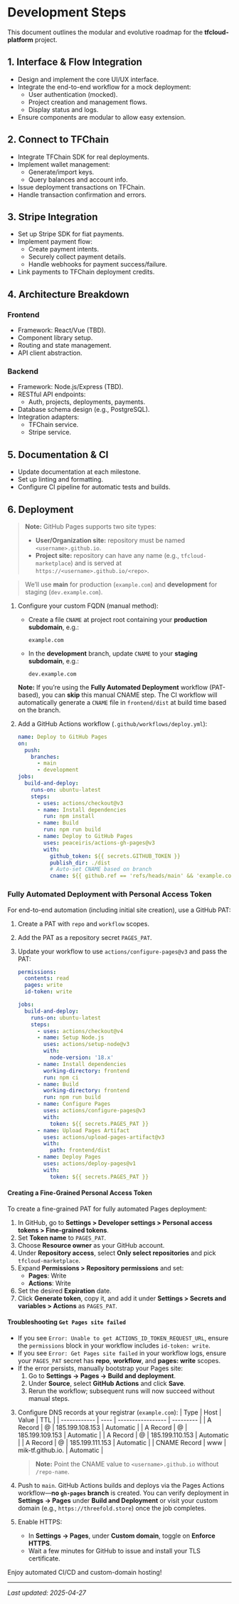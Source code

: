 # Development Steps

This document outlines the modular and evolutive roadmap for the **tfcloud-platform** project.

## 1. Interface & Flow Integration

- Design and implement the core UI/UX interface.
- Integrate the end-to-end workflow for a mock deployment:
  - User authentication (mocked).
  - Project creation and management flows.
  - Display status and logs.
- Ensure components are modular to allow easy extension.

## 2. Connect to TFChain

- Integrate TFChain SDK for real deployments.
- Implement wallet management:
  - Generate/import keys.
  - Query balances and account info.
- Issue deployment transactions on TFChain.
- Handle transaction confirmation and errors.

## 3. Stripe Integration

- Set up Stripe SDK for fiat payments.
- Implement payment flow:
  - Create payment intents.
  - Securely collect payment details.
  - Handle webhooks for payment success/failure.
- Link payments to TFChain deployment credits.

## 4. Architecture Breakdown

### Frontend

- Framework: React/Vue (TBD).
- Component library setup.
- Routing and state management.
- API client abstraction.

### Backend

- Framework: Node.js/Express (TBD).
- RESTful API endpoints:
  - Auth, projects, deployments, payments.
- Database schema design (e.g., PostgreSQL).
- Integration adapters:
  - TFChain service.
  - Stripe service.

## 5. Documentation & CI

- Update documentation at each milestone.
- Set up linting and formatting.
- Configure CI pipeline for automatic tests and builds.

## 6. Deployment

> **Note:** GitHub Pages supports two site types:
> - **User/Organization site:** repository must be named `<username>.github.io`.
> - **Project site:** repository can have any name (e.g., `tfcloud-marketplace`) and is served at `https://<username>.github.io/<repo>`.

> We’ll use **main** for production (`example.com`) and **development** for staging (`dev.example.com`).

1. Configure your custom FQDN (manual method):
   - Create a file `CNAME` at project root containing your **production subdomain**, e.g.:
     ```
     example.com
     ```
   - In the **development** branch, update `CNAME` to your **staging subdomain**, e.g.:
     ```
     dev.example.com
     ```
   **Note:** If you’re using the **Fully Automated Deployment** workflow (PAT-based), you can **skip** this manual CNAME step. The CI workflow will automatically generate a `CNAME` file in `frontend/dist` at build time based on the branch.

2. Add a GitHub Actions workflow (`.github/workflows/deploy.yml`):
   ```yaml
   name: Deploy to GitHub Pages
   on:
     push:
       branches:
         - main
         - development
   jobs:
     build-and-deploy:
       runs-on: ubuntu-latest
       steps:
         - uses: actions/checkout@v3
         - name: Install dependencies
           run: npm install
         - name: Build
           run: npm run build
         - name: Deploy to GitHub Pages
           uses: peaceiris/actions-gh-pages@v3
           with:
             github_token: ${{ secrets.GITHUB_TOKEN }}
             publish_dir: ./dist
             # Auto-set CNAME based on branch
             cname: ${{ github.ref == 'refs/heads/main' && 'example.com' || 'dev.example.com' }}
   ```

### Fully Automated Deployment with Personal Access Token

For end-to-end automation (including initial site creation), use a GitHub PAT:

1. Create a PAT with `repo` and `workflow` scopes.
2. Add the PAT as a repository secret `PAGES_PAT`.
3. Update your workflow to use `actions/configure-pages@v3` and pass the PAT:

   ```yaml
   permissions:
     contents: read
     pages: write
     id-token: write

   jobs:
     build-and-deploy:
       runs-on: ubuntu-latest
       steps:
         - uses: actions/checkout@v4
         - name: Setup Node.js
           uses: actions/setup-node@v3
           with:
             node-version: '18.x'
         - name: Install dependencies
           working-directory: frontend
           run: npm ci
         - name: Build
           working-directory: frontend
           run: npm run build
         - name: Configure Pages
           uses: actions/configure-pages@v3
           with:
             token: ${{ secrets.PAGES_PAT }}
         - name: Upload Pages Artifact
           uses: actions/upload-pages-artifact@v3
           with:
             path: frontend/dist
         - name: Deploy Pages
           uses: actions/deploy-pages@v1
           with:
             token: ${{ secrets.PAGES_PAT }}
   ```

#### Creating a Fine-Grained Personal Access Token

To create a fine-grained PAT for fully automated Pages deployment:

1. In GitHub, go to **Settings > Developer settings > Personal access tokens > Fine-grained tokens**.
2. Set **Token name** to `PAGES_PAT`.
3. Choose **Resource owner** as your GitHub account.
4. Under **Repository access**, select **Only select repositories** and pick `tfcloud-marketplace`.
5. Expand **Permissions > Repository permissions** and set:
   - **Pages**: Write
   - **Actions**: Write
6. Set the desired **Expiration** date.
7. Click **Generate token**, copy it, and add it under **Settings > Secrets and variables > Actions** as `PAGES_PAT`.

#### Troubleshooting `Get Pages site failed`

- If you see `Error: Unable to get ACTIONS_ID_TOKEN_REQUEST_URL`, ensure the `permissions` block in your workflow includes `id-token: write`.
- If you see `Error: Get Pages site failed` in your workflow logs, ensure your `PAGES_PAT` secret has **repo**, **workflow**, and **pages: write** scopes.
- If the error persists, manually bootstrap your Pages site:
  1. Go to **Settings → Pages → Build and deployment**.
  2. Under **Source**, select **GitHub Actions** and click **Save**.
  3. Rerun the workflow; subsequent runs will now succeed without manual steps.

3. Configure DNS records at your registrar (`example.com`):
   | Type         | Host | Value             | TTL       |
   | ------------ | ---- | ----------------- | --------- |
   | A Record     | @    | 185.199.108.153   | Automatic |
   | A Record     | @    | 185.199.109.153   | Automatic |
   | A Record     | @    | 185.199.110.153   | Automatic |
   | A Record     | @    | 185.199.111.153   | Automatic |
   | CNAME Record | www  | mik-tf.github.io. | Automatic |

   > **Note:** Point the CNAME value to `<username>.github.io` without `/repo-name`.

4. Push to `main`. GitHub Actions builds and deploys via the Pages Actions workflow—**no `gh-pages` branch** is created. You can verify deployment in **Settings → Pages** under **Build and Deployment** or visit your custom domain (e.g., `https://threefold.store`) once the job completes.
5. Enable HTTPS:
   - In **Settings → Pages**, under **Custom domain**, toggle on **Enforce HTTPS**.
   - Wait a few minutes for GitHub to issue and install your TLS certificate.

Enjoy automated CI/CD and custom-domain hosting!  

---
*Last updated: 2025-04-27*
